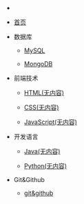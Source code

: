 * <!-- _navbar.md -->

* [首页](/) 

* 数据库

  - [MySQL](database/mysql/)

  - [MongoDB](database/MongoDB/)

* 前端技术

  - [HTML(无内容)]()

  - [CSS(无内容)]()

  - [JavaScript(无内容)]()

* 开发语言

  - [Java(无内容)]()

  - [Python(无内容)]()

* Git&Github

  - [git&github](git&github/)



